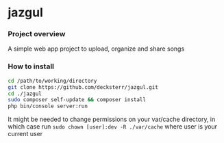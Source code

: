 # jazgul

### Project overview

A simple web app project to upload, organize and share songs

### How to install

```bash
cd /path/to/working/directory
git clone https://github.com/decksterr/jazgul.git
cd ./jazgul
sudo composer self-update && composer install
php bin/console server:run
```

It might be needed to change permissions on your var/cache directory, in which case run ```sudo chown [user]:dev -R ./var/cache``` where user is your current user
